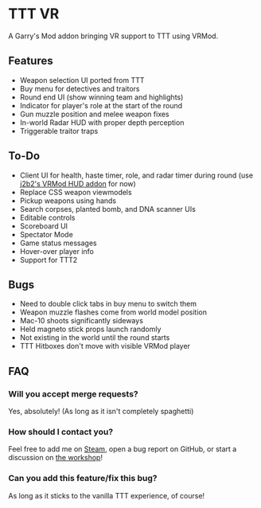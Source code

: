 TTT VR
====================

A Garry's Mod addon bringing VR support to TTT using VRMod.

## Features ##

- Weapon selection UI ported from TTT
- Buy menu for detectives and traitors
- Round end UI (show winning team and highlights)
- Indicator for player's role at the start of the round
- Gun muzzle position and melee weapon fixes
- In-world Radar HUD with proper depth perception
- Triggerable traitor traps

## To-Do ##

- Client UI for health, haste timer, role, and radar timer during round (use [j2b2's VRMod HUD addon](https://steamcommunity.com/sharedfiles/filedetails/?id=1937891124) for now)
- Replace CSS weapon viewmodels
- Pickup weapons using hands
- Search corpses, planted bomb, and DNA scanner UIs
- Editable controls
- Scoreboard UI
- Spectator Mode
- Game status messages
- Hover-over player info
- Support for TTT2

## Bugs ##

- Need to double click tabs in buy menu to switch them
- Weapon muzzle flashes come from world model position
- Mac-10 shoots significantly sideways
- Held magneto stick props launch randomly
- Not existing in the world until the round starts
- TTT Hitboxes don't move with visible VRMod player

## FAQ ##

### Will you accept merge requests? ###
Yes, absolutely! (As long as it isn't completely spaghetti)

### How should I contact you? ###
Feel free to add me on [Steam](https://steamcommunity.com/profiles/76561198079528240), open a bug report on GitHub, or start a discussion on [the workshop](https://steamcommunity.com/sharedfiles/filedetails/discussions/2129490712)!

### Can you add this feature/fix this bug? ###
As long as it sticks to the vanilla TTT experience, of course!